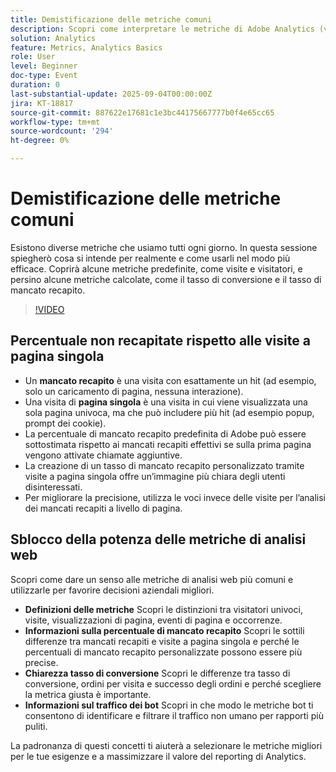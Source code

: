 ```yaml
---
title: Demistificazione delle metriche comuni
description: Scopri come interpretare le metriche di Adobe Analytics (visite, visitatori, visualizzazioni di pagina, mancati recapiti, tassi di conversione e altro) per migliorare l’accuratezza e le informazioni nella generazione dei rapporti.
solution: Analytics
feature: Metrics, Analytics Basics
role: User
level: Beginner
doc-type: Event
duration: 0
last-substantial-update: 2025-09-04T00:00:00Z
jira: KT-18817
source-git-commit: 887622e17681c1e3bc44175667777b0f4e65cc65
workflow-type: tm+mt
source-wordcount: '294'
ht-degree: 0%

---
```



# Demistificazione delle metriche comuni

Esistono diverse metriche che usiamo tutti ogni giorno. In questa sessione spiegherò cosa si intende per realmente e come usarli nel modo più efficace. Coprirà alcune metriche predefinite, come visite e visitatori, e persino alcune metriche calcolate, come il tasso di conversione e il tasso di mancato recapito.

>[!VIDEO](https://video.tv.adobe.com/v/3471114/?learn=on&enablevpops)

## Percentuale non recapitate rispetto alle visite a pagina singola

* Un **mancato recapito** è una visita con esattamente un hit (ad esempio, solo un caricamento di pagina, nessuna interazione).
* Una visita di **pagina singola** è una visita in cui viene visualizzata una sola pagina univoca, ma che può includere più hit (ad esempio popup, prompt dei cookie).
* La percentuale di mancato recapito predefinita di Adobe può essere sottostimata rispetto ai mancati recapiti effettivi se sulla prima pagina vengono attivate chiamate aggiuntive.
* La creazione di un tasso di mancato recapito personalizzato tramite visite a pagina singola offre un’immagine più chiara degli utenti disinteressati.
* Per migliorare la precisione, utilizza le voci invece delle visite per l’analisi dei mancati recapiti a livello di pagina.

## Sblocco della potenza delle metriche di analisi web

Scopri come dare un senso alle metriche di analisi web più comuni e utilizzarle per favorire decisioni aziendali migliori.

* **Definizioni delle metriche** Scopri le distinzioni tra visitatori univoci, visite, visualizzazioni di pagina, eventi di pagina e occorrenze.
* **Informazioni sulla percentuale di mancato recapito** Scopri le sottili differenze tra mancati recapiti e visite a pagina singola e perché le percentuali di mancato recapito personalizzate possono essere più precise.
* **Chiarezza tasso di conversione** Scopri le differenze tra tasso di conversione, ordini per visita e successo degli ordini e perché scegliere la metrica giusta è importante.
* **Informazioni sul traffico dei bot** Scopri in che modo le metriche bot ti consentono di identificare e filtrare il traffico non umano per rapporti più puliti.

La padronanza di questi concetti ti aiuterà a selezionare le metriche migliori per le tue esigenze e a massimizzare il valore del reporting di Analytics.

